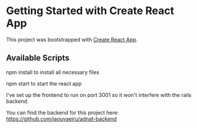 # Getting Started with Create React App

This project was bootstrapped with [Create React App](https://github.com/facebook/create-react-app).

## Available Scripts

npm install to install all necessary files

npm start to start the react app

I've set up the frontend to run on port 3001 so it won't interfere with the rails backend.

You can find the backend for this project here: https://github.com/iaouvaeiru/adnat-backend